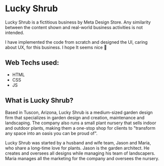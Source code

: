# Lucky Shrub
Lucky Shrub is a fictitious business by Meta Design Store. Any similarity between the content shown and real-world business activities is not intended. 

I have implemented the code from scratch and designed the UI, caring about UX, for this business. I hope It seems nice 🥰

## Web Techs used:
- HTML
- CSS
- JS

## What is Lucky Shrub?
Based in Tuscon, Arizona, Lucky Shrub is a medium-sized garden design firm that specializes in garden design and creation, maintenance and landscaping. The company also runs a small plant nursery that sells indoor and outdoor plants, making them a one-stop shop for clients to "transform any space into an oasis you can be proud of".

Lucky Shrub was started by a husband and wife team, Jason and Maria, who share a long-time love for plants. Jason is the garden architect. He creates and oversees all designs while managing his team of landscapers. Maria manages all the marketing for the company and oversees the nursery.
